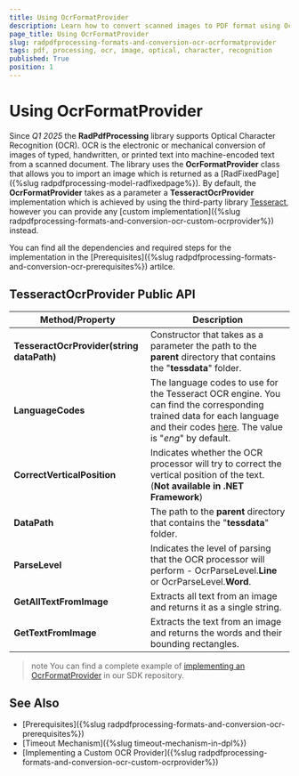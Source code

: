 ```yaml
---
title: Using OcrFormatProvider
description: Learn how to convert scanned images to PDF format using OcrFormatProvider.
page_title: Using OcrFormatProvider
slug: radpdfprocessing-formats-and-conversion-ocr-ocrformatprovider
tags: pdf, processing, ocr, image, optical, character, recognition
published: True
position: 1
---
```


# Using OcrFormatProvider

Since _Q1 2025_ the __RadPdfProcessing__ library supports Optical Character Recognition (OCR). OCR is the electronic or mechanical conversion of images of typed, handwritten, or printed text into machine-encoded text from a scanned document. The library uses the **OcrFormatProvider** class that allows you to import an image which is returned as a [RadFixedPage]({%slug radpdfprocessing-model-radfixedpage%}). By default, the **OcrFormatProvider** takes as a parameter a **TesseractOcrProvider** implementation which is achieved by using the third-party library [Tesseract](https://github.com/tesseract-ocr/tesseract), however you can provide any [custom implementation]({%slug radpdfprocessing-formats-and-conversion-ocr-custom-ocrprovider%}) instead.

You can find all the dependencies and required steps for the implementation in the [Prerequisites]({%slug radpdfprocessing-formats-and-conversion-ocr-prerequisites%}) artilce.

## TesseractOcrProvider Public API

|Method/Property|Description|
|----|----|
|**TesseractOcrProvider(string dataPath)**|Constructor that takes as a parameter the path to the **parent** directory that contains the "**tessdata**" folder.|
|**LanguageCodes**|The language codes to use for the Tesseract OCR engine. You can find the corresponding trained data for each language and their codes [here](https://github.com/tesseract-ocr/tessdata). The value is "_eng_" by default.|
|**CorrectVerticalPosition**|Indicates whether the OCR processor will try to correct the vertical position of the text. (**Not available in .NET Framework**)|
|**DataPath**|The path to the **parent** directory that contains the "**tessdata**" folder.|
|**ParseLevel**|Indicates the level of parsing that the OCR processor will perform - OcrParseLevel.**Line** or OcrParseLevel.**Word**.|
|**GetAllTextFromImage**|Extracts all text from an image and returns it as a single string.|
|**GetTextFromImage**|Extracts the text from an image and returns the words and their bounding rectangles.|

<snippet id='libraries-pdf-formatsandconversion-ocr-ocrformatprovider'/>

>note You can find a complete example of [implementing an OcrFormatProvider](https://github.com/telerik/document-processing-sdk/tree/master/PdfProcessing/TesseractOcrProviderDemo) in our SDK repository.
        
## See Also

* [Prerequisites]({%slug radpdfprocessing-formats-and-conversion-ocr-prerequisites%})
* [Timeout Mechanism]({%slug timeout-mechanism-in-dpl%})
* [Implementing a Custom OCR Provider]({%slug radpdfprocessing-formats-and-conversion-ocr-custom-ocrprovider%})
